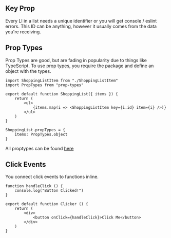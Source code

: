 ## Key Prop
Every LI in a list needs a unique identifier or you will get console / eslint errors. This ID can be anything, however it usually comes from the data you're receiving.

## Prop Types
Prop Types are good, but are fading in popularity due to things like TypeScript. To use prop types, you require the package and define an object with the types.
```
import ShoppingListItem from "./ShoppingListItem"
import PropTypes from "prop-types"

export default function ShoppingList({ items }) {
    return (
        <ul>
            {items.map(i => <ShoppingListItem key={i.id} item={i} />)}
        </ul>
    )
}

ShoppingList.propTypes = {
    items: PropTypes.object
}
```
All proptypes can be found [here](https://legacy.reactjs.org/docs/typechecking-with-proptypes.html)

## Click Events
You connect click events to functions inline.
```
function handleClick () {
    console.log("Button Clicked!")
}

export default function Clicker () {
    return (
        <div>
            <button onClick={handleClick}>Click Me</button>
        </div>
    )
}
```